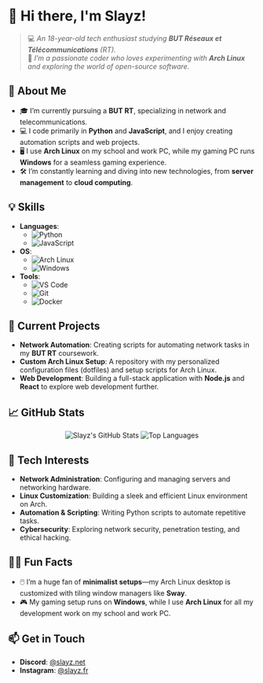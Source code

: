 # 👋 Hi there, I'm **Slayz**!

> 💻 _An 18-year-old tech enthusiast studying **BUT Réseaux et Télécommunications** (RT)._  
> 🐧 _I’m a passionate coder who loves experimenting with **Arch Linux** and exploring the world of open-source software._

## 🌟 **About Me**
- 🎓 I’m currently pursuing a **BUT RT**, specializing in network and telecommunications.
- 💻 I code primarily in **Python** and **JavaScript**, and I enjoy creating automation scripts and web projects.
- 🖥️ I use **Arch Linux** on my school and work PC, while my gaming PC runs **Windows** for a seamless gaming experience.
- 🛠️ I’m constantly learning and diving into new technologies, from **server management** to **cloud computing**.

## 💡 **Skills**
- **Languages**:
  - ![Python](https://img.shields.io/badge/-Python-3776AB?logo=python&logoColor=white&style=for-the-badge)
  - ![JavaScript](https://img.shields.io/badge/-JavaScript-F7DF1E?logo=javascript&logoColor=black&style=for-the-badge)
- **OS**:
  - ![Arch Linux](https://img.shields.io/badge/-Arch_Linux-1793D1?logo=arch-linux&logoColor=white&style=for-the-badge)
  - ![Windows](https://img.shields.io/badge/-Windows-0078D6?logo=windows&logoColor=white&style=for-the-badge)
- **Tools**:
  - ![VS Code](https://img.shields.io/badge/-VS_Code-007ACC?logo=visual-studio-code&logoColor=white&style=for-the-badge)
  - ![Git](https://img.shields.io/badge/-Git-F05032?logo=git&logoColor=white&style=for-the-badge)
  - ![Docker](https://img.shields.io/badge/-Docker-2496ED?logo=docker&logoColor=white&style=for-the-badge)

## 🔭 **Current Projects**
- **Network Automation**: Creating scripts for automating network tasks in my **BUT RT** coursework.
- **Custom Arch Linux Setup**: A repository with my personalized configuration files (dotfiles) and setup scripts for Arch Linux.
- **Web Development**: Building a full-stack application with **Node.js** and **React** to explore web development further.

## 📈 **GitHub Stats**
<div align="center">
  <img src="https://github-readme-stats.vercel.app/api?username=Slaayyz&show_icons=true&theme=dracula&hide_border=true" alt="Slayz's GitHub Stats" />
  <img src="https://github-readme-stats.vercel.app/api/top-langs/?username=Slaayyz&layout=compact&theme=dracula&hide_border=true" alt="Top Languages" />
</div>

## 🤖 **Tech Interests**
- **Network Administration**: Configuring and managing servers and networking hardware.
- **Linux Customization**: Building a sleek and efficient Linux environment on Arch.
- **Automation & Scripting**: Writing Python scripts to automate repetitive tasks.
- **Cybersecurity**: Exploring network security, penetration testing, and ethical hacking.

## 🐱‍💻 **Fun Facts**
- 🖱️ I’m a huge fan of **minimalist setups**—my Arch Linux desktop is customized with tiling window managers like **Sway**.
- 🎮 My gaming setup runs on **Windows**, while I use **Arch Linux** for all my development work on my school and work PC.

## 📫 **Get in Touch**
- **Discord**: [@slayz.net](https://discord.com/users/853315288287281183)
- **Instagram**: [@slayz.fr](https://www.instagram.com/slayz.fr/)
